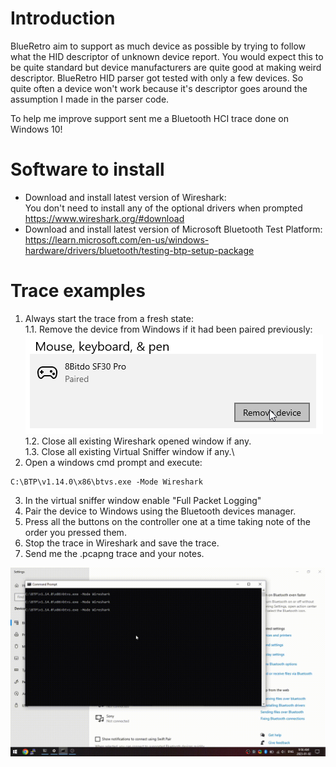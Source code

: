 # Introduction
BlueRetro aim to support as much device as possible by trying to follow what the HID descriptor
of unknown device report. You would expect this to be quite standard but device manufacturers
are quite good at making weird descriptor. BlueRetro HID parser got tested with only a few devices.
So quite often a device won't work because it's descriptor goes around the assumption I made in the
parser code.

To help me improve support sent me a Bluetooth HCI trace done on Windows 10!

# Software to install
* Download and install latest version of Wireshark:\
  You don't need to install any of the optional drivers when prompted\
  https://www.wireshark.org/#download
* Download and install latest version of Microsoft Bluetooth Test Platform:\
  https://learn.microsoft.com/en-us/windows-hardware/drivers/bluetooth/testing-btp-setup-package

# Trace examples
1. Always start the trace from a fresh state:\
  1.1. Remove the device from Windows if it had been paired previously:\
       ![](img/remove_paired.png)\
  1.2. Close all existing Wireshark opened window if any.\
  1.3. Close all existing Virtual Sniffer window if any.\
2. Open a windows cmd prompt and execute:
  ```
  C:\BTP\v1.14.0\x86\btvs.exe -Mode Wireshark
  ```
3. In the virtual sniffer window enable "Full Packet Logging"
4. Pair the device to Windows using the Bluetooth devices manager.
5. Press all the buttons on the controller one at a time taking note of the order you pressed them.
6. Stop the trace in Wireshark and save the trace.
7. Send me the .pcapng trace and your notes.

![](img/win10_bt_hci_trace.gif)